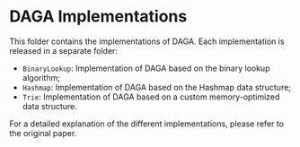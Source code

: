 # DAGA Implementations
This folder contains the implementations of DAGA. Each implementation is released in a separate folder:
 - ```BinaryLookup```: Implementation of DAGA based on the binary lookup algorithm;
 - ```Hashmap```: Implementation of DAGA based on the Hashmap data structure;
 - ```Trie```: Implementation of DAGA based on a custom memory-optimized data structure.

For a detailed explanation of the different implementations, please refer to the original paper.
